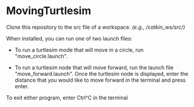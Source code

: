 # MovingTurtlesim

Clone this repository to the src file of a workspace. *(e.g., /catkin_ws/src/)*

When installed, you can run one of two launch files:

- To run a turtlesim mode that will move in a circle, run "move_circle.launch".
  
- To run a turtlesim node that will move forward, run the launch file "move_forward.launch". Once the turtlesim node is displayed, enter the distance that you
would like to move forward in the terminal and press enter.

To exit either program, enter Ctrl^C in the terminal
